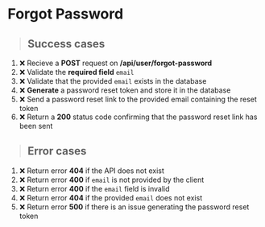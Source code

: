 # Forgot Password

> ## Success cases

1. ❌ Recieve a **POST** request on **/api/user/forgot-password**
2. ❌ Validate the **required field** `email`
3. ❌ Validate that the provided `email` exists in the database
4. ❌ **Generate** a password reset token and store it in the database
5. ❌ Send a password reset link to the provided email containing the reset token
6. ❌ Return a **200** status code confirming that the password reset link has been sent

> ## Error cases

1. ❌ Return error **404** if the API does not exist
2. ❌ Return error **400** if `email` is not provided by the client
3. ❌ Return error **400** if the `email` field is invalid
4. ❌ Return error **404** if the provided `email` does not exist
5. ❌ Return error **500** if there is an issue generating the password reset token
